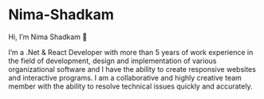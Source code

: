 # Nima-Shadkam

Hi, I’m Nima Shadkam 👋

I’m a .Net & React Developer with more than 5 years of work experience in the field of development, design and implementation of various organizational software and I have the ability to create responsive websites and interactive programs. I am a collaborative and highly creative team member with the ability to resolve technical issues quickly and accurately.
